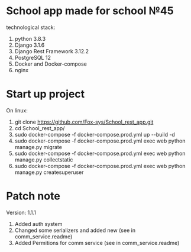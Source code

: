 # School app made for school №45
technological stack:

1) python 3.8.3
2) Django 3.1.6
3) Django Rest Framework 3.12.2
4) PostgreSQL 12
5) Docker and Docker-compose
6) nginx

# Start up project
On linux:

1) git clone https://github.com/Fox-sys/School_rest_app.git
2) cd School_rest_app/
3) sudo docker-compose -f docker-compose.prod.yml up --build -d
4) sudo docker-compose -f docker-compose.prod.yml exec web python manage.py migrate
5) sudo docker-compose -f docker-compose.prod.yml exec web python manage.py collectstatic
6) sudo docker-compose -f docker-compose.prod.yml exec web python manage.py createsuperuser

# Patch note
Version: 1.1.1

1) Added auth system
2) Changed some serializers and added new (see in comm_service.readme)
3) Added Permitions for comm service (see in comm_service.readme)
